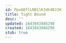 ```yaml
---
id: PpxGOflLNB1lK3dh4DJJH
title: Tight Bound
desc: ''
updated: 1643943986298
created: 1643943986298
stub: true
---
```


